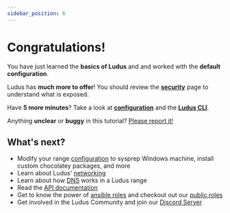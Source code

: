 ```yaml
---
sidebar_position: 6
---
```


# Congratulations!

You have just learned the **basics of Ludus** and and worked with the **default configuration**.

Ludus has **much more to offer**! You should review the **[security](../security)** page to understand what is exposed.

Have **5 more minutes**? Take a look at **[configuration](../configuration)** and the **[Ludus CLI](../cli)**.

Anything **unclear** or **buggy** in this tutorial? [Please report it!](https://gitlab.com/badsectorlabs/ludus/-/issues)

## What's next?

- Modify your range [configuration](../configuration) to sysprep Windows machine, install custom chocolatey packages, and more
- Learn about Ludus' [networking](../networking)
- Learn about how [DNS](../DNS) works in a Ludus range
- Read the [API documentation](pathname:///api/index.html)
- Get to know the power of [ansible roles](https://docs.ludus.cloud/docs/Developers/ansible-roles/) and checkout out our [public roles](https://github.com/badsectorlabs)
- Get involved in the Ludus Community and join our [Discord Server](https://discord.gg/HryzhdUSYT)
